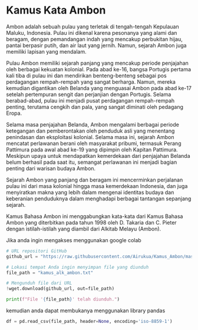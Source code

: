 # Kamus Kata Ambon
Ambon adalah sebuah pulau yang terletak di tengah-tengah Kepulauan Maluku, Indonesia. Pulau ini dikenal karena pesonanya yang alami dan beragam, dengan pemandangan indah yang mencakup perbukitan hijau, pantai berpasir putih, dan air laut yang jernih. Namun, sejarah Ambon juga memiliki lapisan yang mendalam. 

Pulau Ambon memiliki sejarah panjang yang mencakup periode penjajahan oleh berbagai kekuatan kolonial. Pada abad ke-16, bangsa Portugis pertama kali tiba di pulau ini dan mendirikan benteng-benteng sebagai pos perdagangan rempah-rempah yang sangat berharga. Namun, mereka kemudian digantikan oleh Belanda yang menguasai Ambon pada abad ke-17 setelah pertempuran sengit dan perjanjian dengan Portugis. Selama berabad-abad, pulau ini menjadi pusat perdagangan rempah-rempah penting, terutama cengkih dan pala, yang sangat diminati oleh pedagang Eropa.

Selama masa penjajahan Belanda, Ambon mengalami berbagai periode ketegangan dan pemberontakan oleh penduduk asli yang menentang penindasan dan eksploitasi kolonial. Selama masa ini, sejarah Ambon mencatat perlawanan berani oleh masyarakat pribumi, termasuk Perang Pattimura pada awal abad ke-19 yang dipimpin oleh Kapitan Pattimura. Meskipun upaya untuk mendapatkan kemerdekaan dari penjajahan Belanda belum berhasil pada saat itu, semangat perlawanan ini menjadi bagian penting dari warisan budaya Ambon.

Sejarah Ambon yang panjang dan beragam ini mencerminkan perjalanan pulau ini dari masa kolonial hingga masa kemerdekaan Indonesia, dan juga menyiratkan makna yang lebih dalam mengenai identitas budaya dan keberanian penduduknya dalam menghadapi berbagai tantangan sepanjang sejarah.

Kamus Bahasa Ambon ini menggabungkan kata-kata dari Kamus Bahasa Ambon yang diterbitkan pada tahun 1998 oleh D. Takaria dan C. Pieter dengan istilah-istilah yang diambil dari Alkitab Melayu (Ambon).

Jika anda ingin mengakses menggunakan google colab 
```python
# URL repositori GitHub
github_url = "https://raw.githubusercontent.com/Airukua/Kamus_Ambon/master/kamus_alk_ambon.txt"

# Lokasi tempat Anda ingin menyimpan file yang diunduh
file_path = "kamus_alk_ambon.txt"

# Mengunduh file dari URL
!wget.download(github_url, out=file_path)

print(f"File '{file_path}' telah diunduh.")
```
kemudian anda dapat membukanya menggunakan library pandas

```python
df = pd.read_csv(file_path, header=None, encoding='iso-8859-1')
```
